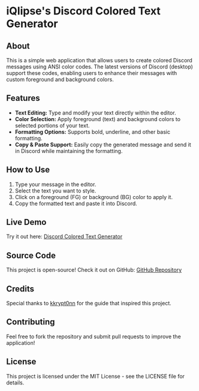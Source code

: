 # iQlipse's Discord Colored Text Generator

## About
This is a simple web application that allows users to create colored Discord messages using ANSI color codes. The latest versions of Discord (desktop) support these codes, enabling users to enhance their messages with custom foreground and background colors.

## Features
- **Text Editing:** Type and modify your text directly within the editor.
- **Color Selection:** Apply foreground (text) and background colors to selected portions of your text.
- **Formatting Options:** Supports bold, underline, and other basic formatting.
- **Copy & Paste Support:** Easily copy the generated message and send it in Discord while maintaining the formatting.

## How to Use
1. Type your message in the editor.
2. Select the text you want to style.
3. Click on a foreground (FG) or background (BG) color to apply it.
4. Copy the formatted text and paste it into Discord.

## Live Demo
Try it out here: [Discord Colored Text Generator](https://discord-colored-text-generator-ivory.vercel.app/)

## Source Code
This project is open-source! Check it out on GitHub:
[GitHub Repository](https://github.com/iQliPsE-22/discord_colored_text_generator)

## Credits
Special thanks to [kkrypt0nn](https://gist.github.com/kkrypt0nn/a02506f3712ff2d1c8ca7c9e0aed7c06) for the guide that inspired this project.

## Contributing
Feel free to fork the repository and submit pull requests to improve the application!

## License
This project is licensed under the MIT License - see the LICENSE file for details.
